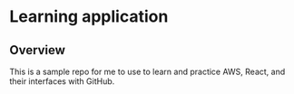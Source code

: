 # Learning application

## Overview
This is a sample repo for me to use to learn and practice AWS, React, and their interfaces with GitHub.
